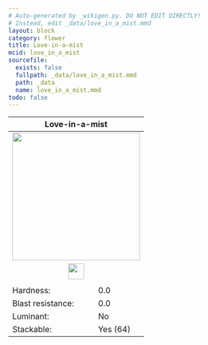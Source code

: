 ```yaml
---
# Auto-generated by _wikigen.py. DO NOT EDIT DIRECTLY!
# Instead, edit _data/love_in_a_mist.mmd
layout: block
category: flower
title: Love-in-a-mist
mcid: love_in_a_mist
sourcefile:
  exists: false
  fullpath: _data/love_in_a_mist.mmd
  path: _data
  name: love_in_a_mist.mmd
todo: false
---
```


<table class="block-info"><thead><tr>
<th colspan=2>Love-in-a-mist</th>
</tr></thead><tbody>
<tr><td colspan=2 class="cell-image-big" style="text-align:center"><img src="/allotment/img/textures/allotment/love_in_a_mist.png" width="256" height="256" alt="" class="preview-icon"></td></tr>
<tr><td colspan=2 class="cell-image-small" style="text-align:center"><img src="/allotment/img/inventory_textures/allotment/love_in_a_mist.png" width="32" height="32" alt="" class="inventory-icon"></td></tr>
<tr><td colspan=2 style="text-align:center"><span class="tool-info tool-none tool-level-0" title="Does not require or break faster with any tool"></span></td></tr>
<tr><td>Hardness:</td><td>0.0</td></tr>
<tr><td>Blast resistance:</td><td>0.0</td></tr>
<tr><td>Luminant:</td><td>No</td></tr>
<tr><td>Stackable:</td><td>Yes (64)</td></tr>
</tbody></table>

